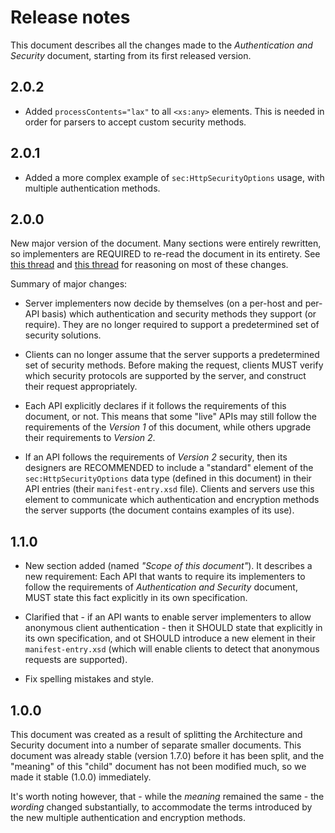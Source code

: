 Release notes
=============

This document describes all the changes made to the *Authentication and
Security* document, starting from its first released version.


2.0.2
-----

* Added `processContents="lax"` to all `<xs:any>` elements. This is needed in
  order for parsers to accept custom security methods.


2.0.1
-----

* Added a more complex example of `sec:HttpSecurityOptions` usage, with
  multiple authentication methods.


2.0.0
-----

New major version of the document. Many sections were entirely rewritten, so
implementers are REQUIRED to re-read the document in its entirety. See [this
thread](https://github.com/erasmus-without-paper/ewp-specs-architecture/issues/17)
and [this thread](https://github.com/erasmus-without-paper/ewp-specs-sec-intro/issues/1)
for reasoning on most of these changes.

Summary of major changes:

 * Server implementers now decide by themselves (on a per-host and per-API
   basis) which authentication and security methods they support (or require).
   They are no longer required to support a predetermined set of security
   solutions.

 * Clients can no longer assume that the server supports a predetermined set of
   security methods. Before making the request, clients MUST verify which
   security protocols are supported by the server, and construct their request
   appropriately.

 * Each API explicitly declares if it follows the requirements of this
   document, or not. This means that some "live" APIs may still follow the
   requirements of the *Version 1* of this document, while others upgrade their
   requirements to *Version 2*.

 * If an API follows the requirements of *Version 2* security, then its
   designers are RECOMMENDED to include a "standard" element of the
   `sec:HttpSecurityOptions` data type (defined in this document) in their API
   entries (their `manifest-entry.xsd` file). Clients and servers use this
   element to communicate which authentication and encryption methods the
   server supports (the document contains examples of its use).


1.1.0
-----

* New section added (named *"Scope of this document"*). It describes a new
  requirement: Each API that wants to require its implementers to follow the
  requirements of *Authentication and Security* document, MUST state this
  fact explicitly in its own specification.

* Clarified that - if an API wants to enable server implementers to allow
  anonymous client authentication - then it SHOULD state that explicitly in
  its own specification, and ot SHOULD introduce a new element in their
  `manifest-entry.xsd` (which will enable clients to detect that anonymous
  requests are supported).

* Fix spelling mistakes and style.


1.0.0
-----

This document was created as a result of splitting the Architecture and
Security document into a number of separate smaller documents. This document
was already stable (version 1.7.0) before it has been split, and the "meaning"
of this "child" document has not been modified much, so we made it stable
(1.0.0) immediately.

It's worth noting however, that - while the *meaning* remained the same - the
*wording* changed substantially, to accommodate the terms introduced by the
new multiple authentication and encryption methods.
